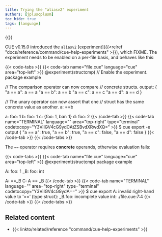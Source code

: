 ```yaml
---
title: Trying the "aliasv2" experiment
authors: [jpluscplusm]
toc_hide: true
tags: [language]
---
```

{{<sidenote text="Requires CUE v0.15.0 or later">}}

CUE v0.15.0 introduced the `aliasv2`
[experiment]({{<relref "docs/reference/command/cue-help-experiments" >}}),
which FIXME.
The experiment needs to be enabled on a per-file basis, and behaves like this:

{{< code-tabs >}}
{{< code-tab name="file.cue" language="cue" area="top-left" >}}
@experiment(structcmp) // Enable the experiment.
package example

// The comparison operator can now compare
// concrete structs.
output: {
	"a == a": a == a
	"a == b": a == b
	"a == c": a == c
	"a == d": a == d
}

// The unary operator can now assert that one
// struct has the same concrete value as another.
a: ==b

a: foo: 1
b: foo: 1
c: {foo: 1, bar: 1}
d: foo: 2
{{< /code-tab >}}
{{< code-tab name="TERMINAL" language="" area="top-right" type="terminal" codetocopy="Y3VlIGV4cG9ydCAtZSBvdXRwdXQ=" >}}
$ cue export -e output
{
    "a == a": true,
    "a == b": true,
    "a == c": false,
    "a == d": false
}
{{< /code-tab >}}
{{< /code-tabs >}}

The `==` operator requires **concrete** operands,
otherwise evaluation fails:

{{< code-tabs >}}
{{< code-tab name="file.cue" language="cue" area="top-left" >}}
@experiment(structcmp)
package example

A: foo:  1
_B: foo: int

A: ==_B
C: A == _B
{{< /code-tab >}}
{{< code-tab name="TERMINAL" language="" area="top-right" type="terminal" codetocopy="Y3VlIGV4cG9ydA==" >}}
$ cue export
A: invalid right-hand value to '==' (type struct): _B.foo: incomplete value int:
    ./file.cue:7:4
{{< /code-tab >}}
{{< /code-tabs >}}

## Related content

- {{< linkto/related/reference "command/cue-help-experiments" >}}
